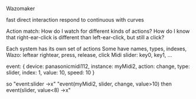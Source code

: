 Wazomaker

fast direct interaction
respond to continuous with curves



Action match:
How do I watch for different kinds of actions?
How do I know that right-ear-click is different than left-ear-click, but still a click?

Each system has its own set of actions
Some have names, types, indexes, 
Wazo: leftear rightear, press, release, click
Midi slider: key0, key1, ...

event: {
	device: panasonicmidi112,
	instance: myMidi2,
	action: change,
	type: slider,
	index: 1,
	value: 10,
	speed: 10
}

so "event:slider ->x" "event(myMidi2, slider, change, value>10) then event(slider, value<8) ->x"